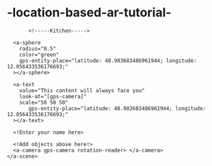 # -location-based-ar-tutorial-

<!DOCTYPE html>
<html>
  <head>
    <meta charset="utf-8" />
    <meta http-equiv="X-UA-Compatible" content="IE=edge" />
    <title>Julians Cool Location-based AR.js demo</title>
    <script src="https://aframe.io/releases/1.0.4/aframe.min.js"></script>
    <script src="https://unpkg.com/aframe-look-at-component@0.8.0/dist/aframe-look-at-component.min.js"></script>
    <script src="https://raw.githack.com/AR-js-org/AR.js/master/aframe/build/aframe-ar-nft.js"></script>
  </head>

  <body style="margin: 0; overflow: hidden;">
    <a-scene
      vr-mode-ui="enabled: false"
      embedded
      arjs="sourceType: webcam; sourceWidth:1280; sourceHeight:960; displayWidth: 1280; displayHeight: 960; debugUIEnabled: false;"
    >
      <!Julian>
      
           <!-----Kitchen----->
      
      <a-sphere
        radius="0.5"
        color="green"
        gps-entity-place="latitude: 48.983683486961944; longitude: 12.056433536176693;"
      ></a-sphere>
      
      <a-text
        value="This content will always face you"
        look-at="[gps-camera]"
        scale="50 50 50"
           gps-entity-place="latitude: 48.983683486961944; longitude: 12.056433536176693;"
      ></a-text>
     
      <!Enter your name here>

      <!Add objects above here!>
      <a-camera gps-camera rotation-reader> </a-camera>
    </a-scene>
  </body>
</html>
